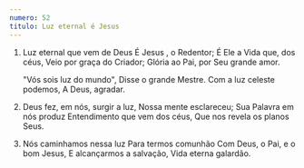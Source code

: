 ```yaml
---
numero: 52
titulo: Luz eternal é Jesus
---
```

1. Luz eternal que vem de Deus
   É Jesus , o Redentor;
   É Ele a Vida que, dos céus,
   Veio por graça do Criador;
   Glória ao Pai, por Seu grande amor.

   "Vós sois luz do mundo",
   Disse o grande Mestre.
   Com a luz celeste podemos,
   A Deus, agradar.

2. Deus fez, em nós, surgir a luz,
   Nossa mente esclareceu;
   Sua Palavra em nós produz
   Entendimento que vem dos céus,
   Que nos revela os planos Seus.

3. Nós caminhamos nessa luz
   Para termos comunhão
   Com Deus, o Pai, e o bom Jesus,
   E alcançarmos a salvação,
   Vida eterna galardão.
